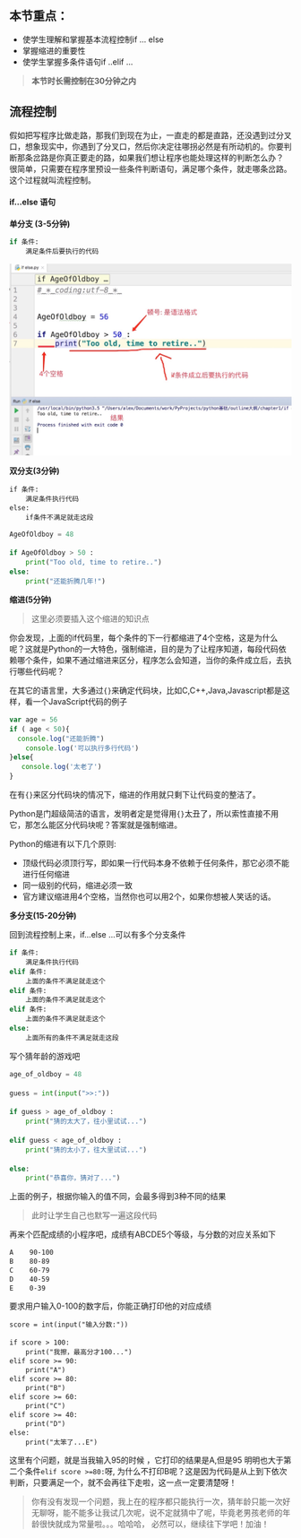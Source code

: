 <script>
var _hmt = _hmt || [];
(function() {
  var hm = document.createElement("script");
  hm.src = "https://hm.baidu.com/hm.js?9cae5942a3c39f3b6fcf0a32b00277e2";
  var s = document.getElementsByTagName("script")[0]; 
  s.parentNode.insertBefore(hm, s);
})();
</script>


## 本节重点：

* 使学生理解和掌握基本流程控制if ... else 
* 掌握缩进的重要性
* 使学生掌握多条件语句if ..elif ...

> **本节时长需控制在30分钟之内**

## 流程控制

假如把写程序比做走路，那我们到现在为止，一直走的都是直路，还没遇到过分叉口，想象现实中，你遇到了分叉口，然后你决定往哪拐必然是有所动机的。你要判断那条岔路是你真正要走的路，如果我们想让程序也能处理这样的判断怎么办？ 很简单，只需要在程序里预设一些条件判断语句，满足哪个条件，就走哪条岔路。这个过程就叫流程控制。

#### if...else  语句

**单分支 \(3-5分钟\)**

```py
if 条件:
    满足条件后要执行的代码
```

![](/assets/if_else.png)

**双分支\(3分钟\)**

```
if 条件:
    满足条件执行代码
else:
    if条件不满足就走这段
```

```py
AgeOfOldboy = 48

if AgeOfOldboy > 50 :
    print("Too old, time to retire..")
else:
    print("还能折腾几年!")
```

**缩进\(5分钟\)**

> 这里必须要插入这个缩进的知识点

你会发现，上面的if代码里，每个条件的下一行都缩进了4个空格，这是为什么呢？这就是Python的一大特色，强制缩进，目的是为了让程序知道，每段代码依赖哪个条件，如果不通过缩进来区分，程序怎么会知道，当你的条件成立后，去执行哪些代码呢？

在其它的语言里，大多通过`{}`来确定代码块，比如C,C++,Java,Javascript都是这样，看一个JavaScript代码的例子

```js
var age = 56
if ( age < 50){
  console.log("还能折腾")
    console.log('可以执行多行代码')
}else{
   console.log('太老了')
}
```

在有`{}`来区分代码块的情况下，缩进的作用就只剩下让代码变的整洁了。

Python是门超级简洁的语言，发明者定是觉得用`{}`太丑了，所以索性直接不用它，那怎么能区分代码块呢？答案就是强制缩进。

Python的缩进有以下几个原则:

* 顶级代码必须顶行写，即如果一行代码本身不依赖于任何条件，那它必须不能进行任何缩进
* 同一级别的代码，缩进必须一致
* 官方建议缩进用4个空格，当然你也可以用2个，如果你想被人笑话的话。

**多分支\(15-20分钟\)**

回到流程控制上来，if...else ...可以有多个分支条件

```py
if 条件:
    满足条件执行代码
elif 条件:
    上面的条件不满足就走这个
elif 条件:
    上面的条件不满足就走这个
elif 条件:
    上面的条件不满足就走这个    
else:
    上面所有的条件不满足就走这段
```

写个猜年龄的游戏吧

```py
age_of_oldboy = 48

guess = int(input(">>:"))

if guess > age_of_oldboy :
    print("猜的太大了，往小里试试...")

elif guess < age_of_oldboy :
    print("猜的太小了，往大里试试...")

else:
    print("恭喜你，猜对了...")
```

上面的例子，根据你输入的值不同，会最多得到3种不同的结果

> 此时让学生自己也默写一遍这段代码

再来个匹配成绩的小程序吧，成绩有ABCDE5个等级，与分数的对应关系如下

```
A    90-100
B    80-89
C    60-79
D    40-59
E    0-39
```

要求用户输入0-100的数字后，你能正确打印他的对应成绩

```
score = int(input("输入分数:"))

if score > 100:
    print("我擦，最高分才100...")
elif score >= 90:
    print("A")
elif score >= 80:
    print("B")
elif score >= 60:
    print("C")
elif score >= 40:
    print("D")
else:
    print("太笨了...E")
```

这里有个问题，就是当我输入95的时候 ，它打印的结果是A,但是95 明明也大于第二个条件`elif score >=80:`呀, 为什么不打印B呢？这是因为代码是从上到下依次判断，只要满足一个，就不会再往下走啦，这一点一定要清楚呀！

> 你有没有发现一个问题，我上在的程序都只能执行一次，猜年龄只能一次好无聊呀，能不能多让我试几次呢，说不定就猜中了呢，毕竟老男孩老师的年龄很快就成为常量啦。。。哈哈哈， 必然可以，继续往下学吧！加油！



